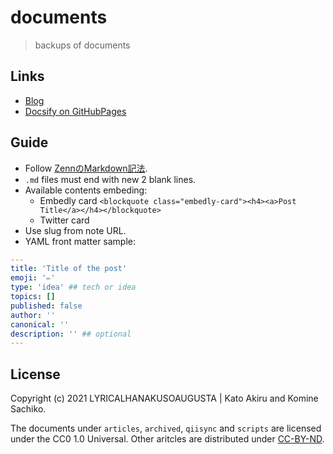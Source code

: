 # documents

> backups of documents

## Links

- [Blog](https://lyrikuso.netlify.app/)
- [Docsify on GitHubPages](https://paithiov909.github.io/documents/)

## Guide

- Follow [ZennのMarkdown記法](https://zenn.dev/zenn/articles/markdown-guide).
- `.md` files must end with new 2 blank lines.
- Available contents embeding:
  - Embedly card `<blockquote class="embedly-card"><h4><a>Post Title</a></h4></blockquote>`
  - Twitter card
- Use slug from note URL.
- YAML front matter sample:

``` yaml
---
title: 'Title of the post'
emoji: '✏️'
type: 'idea' ## tech or idea
topics: []
published: false
author: ''
canonical: ''
description: '' ## optional
---
```

## License

Copyright \(c\) 2021 LYRICALHANAKUSOAUGUSTA | Kato Akiru and Komine Sachiko.

The documents under `articles`, `archived`, `qiisync` and `scripts` are licensed under the CC0 1.0 Universal.
Other aritcles are distributed under [CC-BY-ND](https://creativecommons.org/licenses/by-nd/4.0/deed.ja).

